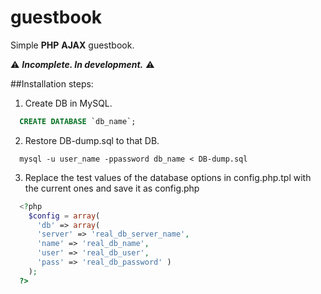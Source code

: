 # guestbook
Simple **PHP** **AJAX** guestbook.

:warning: _**Incomplete. In development.**_ :warning:

##Installation steps:

1. Create DB in MySQL.
  
  ```sql
    CREATE DATABASE `db_name`;
  ```
2. Restore DB-dump.sql to that DB.
  
  ```shell
    mysql -u user_name -ppassword db_name < DB-dump.sql
  ```
3. Replace the test values of the database options in config.php.tpl with the current ones and save it as config.php
  
  ```php
    <?php
      $config = array(
        'db' => array(
        'server' => 'real_db_server_name',
        'name' => 'real_db_name',
        'user' => 'real_db_user',
        'pass' => 'real_db_password' )
      );
    ?>
  ```

